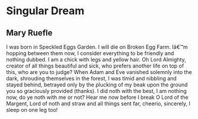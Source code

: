 # Singular Dream
## Mary Ruefle
I was born in Speckled Eggs Garden.
I will die on Broken Egg Farm.
Iâ€™m hopping between them now,
I consider everything
to be friendly
and nothing dubbed.
I am a chick with legs
and yellow hair.
Oh Lord Almighty, creator of
all things beautiful and sick,
who prefers another life on top of this,
who are you to judge?
When Adam and Eve vanished
solemnly into the dark,
shrouding themselves in the forest,
I was timid and nibbling and
stayed behind, betrayed only
by the plucking of my beak
upon the ground you so graciously
provided (thanks).
I did noth with the best,
I am nothing now, do ye
noth with me or not?
Hear me now before I break
O Lord of the Margent,
Lord of noth and straw and all things
sent far, cheerio, sincerely,
I sleep on one leg too!